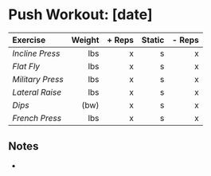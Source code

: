 # Push Workout: [date]
| Exercise         | Weight | + Reps | Static | - Reps |
| :--------------- | -----: | -----: | -----: | -----: |
| _Incline Press_  | lbs    | x      | s      | x      |
| _Flat Fly_       | lbs    | x      | s      | x      |
| _Military Press_ | lbs    | x      | s      | x      |
| _Lateral Raise_  | lbs    | x      | s      | x      |
| _Dips_           | (bw)   | x      | s      | x      |
| _French Press_   | lbs    | x      | s      | x      |

## Notes
- 